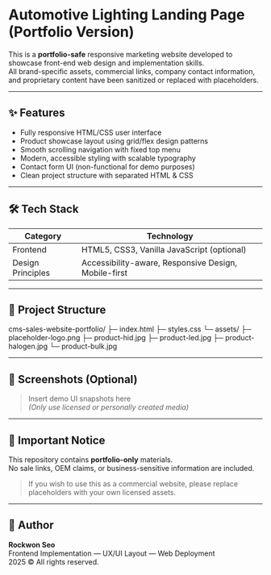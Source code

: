 # Automotive Lighting Landing Page (Portfolio Version)

This is a **portfolio-safe** responsive marketing website developed to showcase front-end web design and implementation skills.  
All brand-specific assets, commercial links, company contact information, and proprietary content have been sanitized or replaced with placeholders.

---

## ✨ Features

- Fully responsive HTML/CSS user interface
- Product showcase layout using grid/flex design patterns
- Smooth scrolling navigation with fixed top menu
- Modern, accessible styling with scalable typography
- Contact form UI (non-functional for demo purposes)
- Clean project structure with separated HTML & CSS

---

## 🛠️ Tech Stack

| Category | Technology |
|---------|------------|
| Frontend | HTML5, CSS3, Vanilla JavaScript (optional) |
| Design Principles | Accessibility-aware, Responsive Design, Mobile-first |

---

## 📂 Project Structure

cms-sales-website-portfolio/
├─ index.html
├─ styles.css
└─ assets/
├─ placeholder-logo.png
├─ product-hid.jpg
├─ product-led.jpg
├─ product-halogen.jpg
└─ product-bulk.jpg


---

## 📸 Screenshots (Optional)

> Insert demo UI snapshots here  
> *(Only use licensed or personally created media)*

---

## 🚫 Important Notice

This repository contains **portfolio-only** materials.  
No sale links, OEM claims, or business-sensitive information are included.

> If you wish to use this as a commercial website, please replace placeholders with your own licensed assets.

---

## 📌 Author

**Rockwon Seo**  
Frontend Implementation — UX/UI Layout — Web Deployment  
2025 © All rights reserved.

